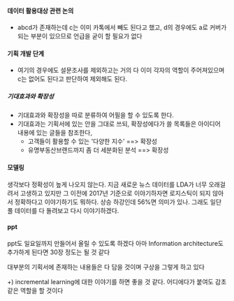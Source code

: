 #### 데이터 활용대상 관련 논의

-  abcd가 존재하는데 c는 이미 카톡에서 빼도 된다고 했고, d의 경우에도 a로 커버가 되는 부분이 있으므로 언급을 굳이 할 필요가 없다

#### 기획 개발 단계

- 여기의 경우에도 설문조사를 제외하고는 거의 다 이미 각자의 역할이 주어져있으며 c는 없어도 된다고 판단하여 제외해도 된다.



##### 기대효과와 확장성

- 기대효과와 확장성을 따로 분류하여 어필을 할 수 있도록 한다.
- 기대효과는 기획서에 있는 안을 그대로 쓰되, 확장성에다가 쓸 목록들은 아이디어 내용에 있는 글들을 참조한다,
  - 고객들이 활용할 수 있는 '다양한 지수' ==> 확장성
  - 유명부동산브랜드까지 좀 더 세분화된 분석 ==> 확장성



#### 모델링

생각보다 정확성이 높게 나오지 않는다. 지금 새로운 뉴스 데이터를 LDA가 너무 오래걸려서 고생하고 있지만 그 이전에 2017년 기준으로 이야기하자면 로지스틱이 되지 않아서 정확하다고 이야기하기도 뭐하다. 상승 하강인데 56%면 의미가 있나. 그래도 일단 풀 데이터를 다 돌려보고 다시 이야기하겠다.



#### ppt

ppt도 일요일까지 만들어서 올릴 수 있도록 하겠다 아마 Information architecture도 추가하게 된다면 30장 정도는 될 것 같다

대부분의 기획서에 존재하는 내용들은 다 담을 것이며 구상을 그렇게 하고 있다



+) incremental learning에 대한 이야기를 하면 좋을 것 같다. 어디에다가 붙여도 감초같은 역할을 할 것이다









